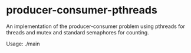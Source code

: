 producer-consumer-pthreads
==========================

An implementation of the producer-consumer problem using pthreads for threads and mutex and standard semaphores for counting.

Usage: ./main <waitTime> <number of producer threads> <number of consumer threads>
